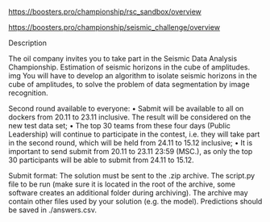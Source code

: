 https://boosters.pro/championship/rsc_sandbox/overview

https://boosters.pro/championship/seismic_challenge/overview

Description

The oil company invites you to take part in the Seismic Data Analysis Championship. Estimation of seismic horizons in the cube of amplitudes.
img
You will have to develop an algorithm to isolate seismic horizons in the cube of amplitudes, to solve the problem of data segmentation by image recognition. 

 Second round available to everyone:
• Sabmit will be available to all on dockers from 20.11 to 23.11 inclusive. The result will be considered on the new test data set;
• The top 30 teams from these four days (Public Leadership) will continue to participate in the contest, i.e. they will take part in the second round, which will be held from 24.11 to 15.12 inclusive; 
• It is important to send submit from 20.11 to 23.11 23:59 (MSC.), as only the top 30 participants will be able to submit from 24.11 to 15.12. 

Submit format:
The solution must be sent to the .zip archive. The script.py file to be run (make sure it is located in the root of the archive, some software creates an additional folder during archiving).
The archive may contain other files used by your solution (e.g. the model). Predictions should be saved in ./answers.csv. 
